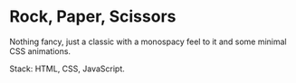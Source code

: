 # Rock, Paper, Scissors

Nothing fancy, just a classic with a monospacy feel to it and some minimal CSS animations.

Stack: HTML, CSS, JavaScript.

